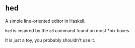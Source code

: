 # `hed`

A simple line-oriented editor in Haskell.

`hed` is inspired by the `ed` command found on most *nix boxes.

It is just a toy, you probably shouldn't use it.

